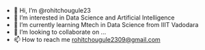 - 👋 Hi, I’m @rohitchougule23
- 👀 I’m interested in Data Science and Artificial Intelligence
- 🌱 I’m currently learning Mtech in Data Science from IIIT Vadodara
- 💞️ I’m looking to collaborate on ...
- 📫 How to reach me rohitchougule2309@gmail.com

<!---
rohitchougule23/rohitchougule23 is a ✨ special ✨ repository because its `README.md` (this file) appears on your GitHub profile.
You can click the Preview link to take a look at your changes.
--->
